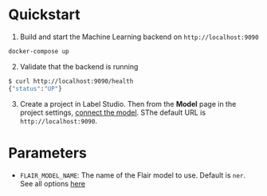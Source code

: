 <!--
---
title: NLP labeling with Flair 
type: blog
tier: all
order: 65
meta_title: Use Flair with Label Studio
meta_description: Tutorial on how to use Label Studio and Flair for faster NLP labeling 
categories:
    - tutorial
    - named language processing
    - flair
image: "/tutorials/flair.png"
---
-->

# Quickstart

1. Build and start the Machine Learning backend on `http://localhost:9090`

```bash
docker-compose up
```

2. Validate that the backend is running

```bash
$ curl http://localhost:9090/health
{"status":"UP"}
```

3. Create a project in Label Studio. Then from the **Model** page in the project settings, [connect the model](https://labelstud.io/guide/ml#Connect-the-model-to-Label-Studio). SThe default URL is `http://localhost:9090`.


# Parameters

- `FLAIR_MODEL_NAME`: The name of the Flair model to use. Default is `ner`. See all options [here](https://flairnlp.github.io/docs/tutorial-basics/tagging-entities#list-of-ner-models)